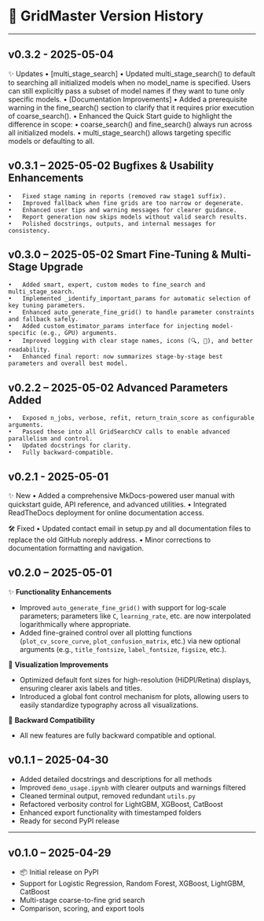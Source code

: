 # 📘 GridMaster Version History

---
## v0.3.2 - 2025-05-04
✨ Updates
	•	[multi_stage_search]
	•	Updated multi_stage_search() to default to searching all initialized models when no model_name is specified.
		Users can still explicitly pass a subset of model names if they want to tune only specific models.
	•	[Documentation Improvements]
	•	Added a prerequisite warning in the fine_search() section to clarify that it requires prior execution of coarse_search().
	•	Enhanced the Quick Start guide to highlight the difference in scope:
	•	coarse_search() and fine_search() always run across all initialized models.
	•	multi_stage_search() allows targeting specific models or defaulting to all.

## v0.3.1 – 2025-05-02 Bugfixes & Usability Enhancements
	•	Fixed stage naming in reports (removed raw stage1 suffix).
	•	Improved fallback when fine grids are too narrow or degenerate.
	•	Enhanced user tips and warning messages for clearer guidance.
	•	Report generation now skips models without valid search results.
	•	Polished docstrings, outputs, and internal messages for consistency.

## v0.3.0 – 2025-05-02 Smart Fine-Tuning & Multi-Stage Upgrade
	•	Added smart, expert, custom modes to fine_search and multi_stage_search.
	•	Implemented _identify_important_params for automatic selection of key tuning parameters.
	•	Enhanced auto_generate_fine_grid() to handle parameter constraints and fallback safely.
	•	Added custom_estimator_params interface for injecting model-specific (e.g., GPU) arguments.
	•	Improved logging with clear stage names, icons (🔍, 🔧), and better readability.
	•	Enhanced final report: now summarizes stage-by-stage best parameters and overall best model.

## v0.2.2 – 2025-05-02 Advanced Parameters Added
	•	Exposed n_jobs, verbose, refit, return_train_score as configurable arguments.
	•	Passed these into all GridSearchCV calls to enable advanced parallelism and control.
	•	Updated docstrings for clarity.
	•	Fully backward-compatible.

## v0.2.1 - 2025-05-01

✨ New
	•	Added a comprehensive MkDocs-powered user manual with quickstart guide, API reference, and advanced utilities.
	•	Integrated ReadTheDocs deployment for online documentation access.

🛠 Fixed
	•	Updated contact email in setup.py and all documentation files to replace the old GitHub noreply address.
	•	Minor corrections to documentation formatting and navigation.


## v0.2.0 – 2025-05-01

✨ **Functionality Enhancements**
- Improved `auto_generate_fine_grid()` with support for log-scale parameters; parameters like `C`, `learning_rate`, etc. are now interpolated logarithmically where appropriate.
- Added fine-grained control over all plotting functions (`plot_cv_score_curve`, `plot_confusion_matrix`, etc.) via new optional arguments (e.g., `title_fontsize`, `label_fontsize`, `figsize`, etc.).

🎨 **Visualization Improvements**
- Optimized default font sizes for high-resolution (HiDPI/Retina) displays, ensuring clearer axis labels and titles.
- Introduced a global font control mechanism for plots, allowing users to easily standardize typography across all visualizations.

🧾 **Backward Compatibility**
- All new features are fully backward compatible and optional.

## v0.1.1 – 2025-04-30

- Added detailed docstrings and descriptions for all methods
- Improved `demo_usage.ipynb` with clearer outputs and warnings filtered
- Cleaned terminal output, removed redundant `utils.py`
- Refactored verbosity control for LightGBM, XGBoost, CatBoost
- Enhanced export functionality with timestamped folders
- Ready for second PyPI release

---

## v0.1.0 – 2025-04-29

- 📦 Initial release on PyPI
- Support for Logistic Regression, Random Forest, XGBoost, LightGBM, CatBoost
- Multi-stage coarse-to-fine grid search
- Comparison, scoring, and export tools
